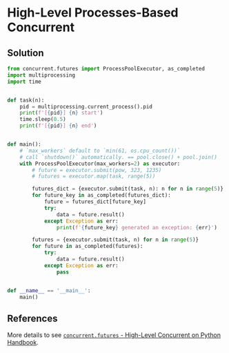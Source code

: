 # High-Level Processes-Based Concurrent

## Solution

```python
from concurrent.futures import ProcessPoolExecutor, as_completed
import multiprocessing
import time


def task(n):
    pid = multiprocessing.current_process().pid
    print(f'[{pid}] {n} start')
    time.sleep(0.5)
    print(f'[{pid}] {n} end')


def main():
    # `max_workers` default to `min(61, os.cpu_count())`
    # call `shutdown()` automatically. == pool.close() + pool.join()
    with ProcessPoolExecutor(max_workers=2) as executor:
        # future = executor.submit(pow, 323, 1235)
        # futures = executor.map(task, range(5))

        futures_dict = {executor.submit(task, n): n for n in range(5)}
        for future_key in as_completed(futures_dict):
            future = futures_dict[future_key]
            try:
                data = future.result()
            except Exception as err:
                print(f'{future_key} generated an exception: {err}')

        futures = {executor.submit(task, n) for n in range(5)}
        for future in as_completed(futures):
            try:
                data = future.result()
            except Exception as err:
                pass


def __name__ == '__main__':
    main()
```

## References

More details to see [`concurrent.futures` - High-Level Concurrent on Python Handbook](https://leven-cn.github.io/python-handbook/recipes/core/concurrent).

